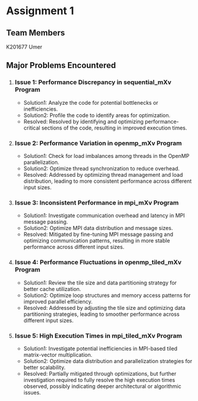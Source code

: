 # Assignment 1
## Team Members
K201677 Umer 

## Major Problems Encountered

1. ### Issue 1: Performance Discrepancy in sequential_mXv Program
    - Solution1: Analyze the code for potential bottlenecks or inefficiencies.
    - Solution2: Profile the code to identify areas for optimization.
    - Resolved: Resolved by identifying and optimizing performance-critical sections of the code, resulting in improved execution times.

2. ### Issue 2: Performance Variation in openmp_mXv Program
    - Solution1: Check for load imbalances among threads in the OpenMP parallelization.
    - Solution2: Optimize thread synchronization to reduce overhead.
    - Resolved: Addressed by optimizing thread management and load distribution, leading to more consistent performance across different input sizes.

3. ### Issue 3: Inconsistent Performance in mpi_mXv Program
    - Solution1: Investigate communication overhead and latency in MPI message passing.
    - Solution2: Optimize MPI data distribution and message sizes.
    - Resolved: Mitigated by fine-tuning MPI message passing and optimizing communication patterns, resulting in more stable performance across different input sizes.

4. ### Issue 4: Performance Fluctuations in openmp_tiled_mXv Program
    - Solution1: Review the tile size and data partitioning strategy for better cache utilization.
    - Solution2: Optimize loop structures and memory access patterns for improved parallel efficiency.
    - Resolved: Addressed by adjusting the tile size and optimizing data partitioning strategies, leading to smoother performance across different input sizes.

5. ### Issue 5: High Execution Times in mpi_tiled_mXv Program
    - Solution1: Investigate potential inefficiencies in MPI-based tiled matrix-vector multiplication.
    - Solution2: Optimize data distribution and parallelization strategies for better scalability.
    - Resolved: Partially mitigated through optimizations, but further investigation required to fully resolve the high execution times observed, possibly indicating deeper architectural or algorithmic issues.
